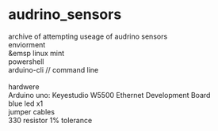 # audrino_sensors
<p>
archive of attempting useage of audrino sensors
<br>
enviorment 
<br> &emsp linux mint
<br>
powershell
<br>
arduino-cli // command line
<br>
<br>
hardwere
<br>
Arduino uno: Keyestudio W5500 Ethernet Development Board
<br>
blue led x1
<br>
jumper cables
<br>
330 resistor 1% tolerance
<br>
</p>
